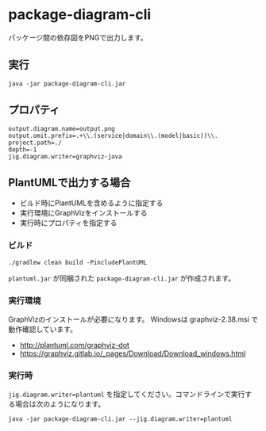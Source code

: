 # package-diagram-cli

パッケージ間の依存図をPNGで出力します。

## 実行

```
java -jar package-diagram-cli.jar 
```

## プロパティ

```
output.diagram.name=output.png
output.omit.prefix=.+\\.(service|domain\\.(model|basic))\\.
project.path=./
depth=-1
jig.diagram.writer=graphviz-java
```

## PlantUMLで出力する場合

- ビルド時にPlantUMLを含めるように指定する
- 実行環境にGraphVizをインストールする
- 実行時にプロパティを指定する

### ビルド

```
./gradlew clean build -PincludePlantUML
```

`plantuml.jar` が同梱された `package-diagram-cli.jar` が作成されます。

### 実行環境

GraphVizのインストールが必要になります。
Windowsは graphviz-2.38.msi で動作確認しています。

- http://plantuml.com/graphviz-dot
- https://graphviz.gitlab.io/_pages/Download/Download_windows.html

### 実行時

`jig.diagram.writer=plantuml` を指定してください。コマンドラインで実行する場合は次のようになります。

```
java -jar package-diagram-cli.jar --jig.diagram.writer=plantuml
```

